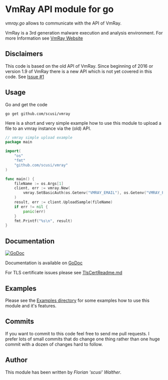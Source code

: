 VmRay API module for go
=======================

_vmray.go_ allows to communicate with the API of VmRay.

VmRay is a 3rd generation malware execution and analysis environment.
For more Information see [VmRay Website](http://www.vmray.com/)

## Disclaimers

This code is based on the old API of VmRay. 
Since beginning of 2016 or version 1.9 of VmRay there is a new API which is not yet covered in this code. See [Issue #1](https://github.com/scusi/vmray/issues/1)

## Usage

Go and get the code

```shell
go get github.com/scusi/vmray
```

Here is a short and very simple example how to use this module to upload a file to an vmray instance via the (old) API.

```go
// vmray simple upload example
package main

import(
    "os"
	"fmt"
    "github.com/scusi/vmray"
)

func main() {
    fileName := os.Args[1]
    client, err := vmray.New(
	    vmray.SetBasicAuth(os.Getenv("VMRAY_EMAIL"), os.Getenv("VMRAY_PASSWD"))
	)
	result, err := client.UploadSample(fileName)
	if err != nil {
		panic(err)
	}
	fmt.Printf("%s\n", result)
}
```

## Documentation

[![GoDoc](https://godoc.org/github.com/scusi/vmray?status.svg)](https://godoc.org/github.com/scusi/vmray)

Documentation is available on [GoDoc](https://godoc.org/github.com/scusi/vmray)

For TLS certificate issues please see [TlsCertReadme.md](https://github.com/scusi/vmray/blob/master/TlsCertReadme.md)

## Examples

Please see the [Examples directory](https://github.com/scusi/vmray/tree/master/Examples) for some examples how to use this module and it's features.

## Commits

If you want to commit to this code feel free to send me pull requests.
I prefer lots of small commits that do change one thing rather than 
one huge commit with a dozen of changes hard to follow.

## Author

This module has been written by _Florian 'scusi' Walther_.


